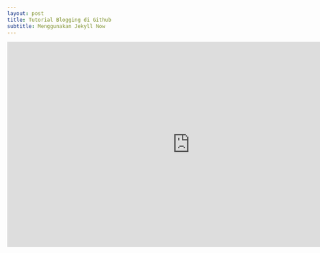 ```yaml
---
layout: post
title: Tutorial Blogging di Github
subtitle: Menggunakan Jekyll Now
---
```

<iframe width="853" height="480" src="https://www.youtube.com/embed/pKisVMfqexs" frameborder="0" allowfullscreen></iframe>
